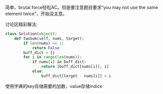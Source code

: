 简单，brutal force轻松AC。但是要注意题目要求“you may not use the same element twice”，开始没主意。

讨论区精彩解法:
```Python
class Solution(object):
    def twoSum(self, nums, target):
        if len(nums) <= 1:
            return False
        buff_dict = {}
        for i in range(len(nums)):
            if nums[i] in buff_dict:
                return [buff_dict[nums[i]], i]
            else:
                buff_dict[target - nums[i]] = i
```
使用字典的key存储需要的加数，value存储indice
